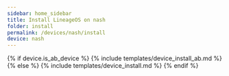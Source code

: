```yaml
---
sidebar: home_sidebar
title: Install LineageOS on nash
folder: install
permalink: /devices/nash/install
device: nash
---
```

{% if device.is_ab_device %}
{% include templates/device_install_ab.md %}
{% else %}
{% include templates/device_install.md %}
{% endif %}
